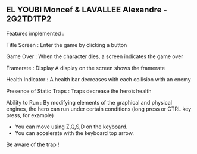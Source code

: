 ## EL YOUBI Moncef & LAVALLEE Alexandre - 2G2TD1TP2

Features implemented :

Title Screen : Enter the game by clicking a button 

Game Over : When the character dies, a screen indicates the game over 

Framerate : Display A display on the screen shows the framerate 

Health Indicator : A health bar decreases with each collision with an enemy 

Presence of Static Traps : Traps decrease the hero’s health 

Ability to Run : By modifying elements of the graphical and physical engines,
the hero can run under certain conditions (long press or CTRL
key press, for example)

- You can move using Z,Q,S,D on the keyboard.
- You can accelerate with the keyboard top arrow.

Be aware of the trap !
